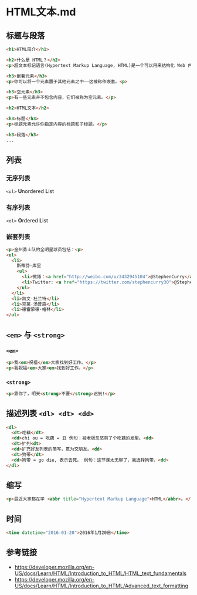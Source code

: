 # HTML文本.md

## 标题与段落
```html
<h1>HTML简介</h1>

<h2>什么是 HTML？</h2>
<p>超文本标记语言(Hypertext Markup Language, HTML)是一个可以用来结构化 Web 内容并给予其含义和目标的编码语言。<p>

<h3>嵌套元素</h3>
<p>你可以将一个元素置于其他元素之中——这被称作嵌套。<p>

<h3>空元素</h3>
<p>有一些元素并不包含内容，它们被称为空元素。</p>

<h2>HTML文本</h2>

<h3>标题</h3>
<p>标题元素允许你指定内容的标题和子标题。</p>

<h3>段落</h3>
...
```

## 列表
### 无序列表
`<ul>` **U**nordered **L**ist 

### 有序列表
`<ol>` **O**rdered **L**ist

### 嵌套列表
```html
<p>金州勇士队的全明星球员包括：<p>
<ul>
  <li>
    斯蒂芬·库里
    <ul>
      <li>微博：<a href="http://weibo.com/u/3432945104">@StephenCurry</a></li>
      <li>Twitter: <a href="https://twitter.com/stephencurry30">@StephenCurry30</a></li>
    </ul>
  </li>
  <li>凯文·杜兰特</li>
  <li>克莱·汤普森</li>
  <li>德雷蒙德·格林</li>
</ul>
```

## `<em>` 与 `<strong>`
### `<em>`
```html
<p>我<em>祝福</em>大家找到好工作。</p>
<p>我祝福<em>大家<em>找到好工作。</p>
```

### `<strong>`
```html
<p>靠你了，明天<strong>不要</strong>迟到!</p>
```

## 描述列表 `<dl> <dt> <dd>`
```html
<dl>
  <dt>吃藕</dt>
  <dd>chi ou = 吃藕 = 丑 例句：被老板忽悠剪了个吃藕的发型。<dd>
  <dt>扩列<dt>
  <dd>扩充好友列表的简写，意为交朋友。<dd>
  <dt>狗带</dt>
  <dd>狗带 = go die, 表示去死。 例句：这节课太无聊了，我选择狗带。<dd>
</dl>
```

## 缩写
```html
<p>最近大家都在学 <abbr title="Hypertext Markup Language">HTML</abbr>。</p>
```

## 时间
```html
<time datetime="2016-01-20">2016年1月20日</time>
```


## 参考链接
* https://developer.mozilla.org/en-US/docs/Learn/HTML/Introduction_to_HTML/HTML_text_fundamentals
* https://developer.mozilla.org/en-US/docs/Learn/HTML/Introduction_to_HTML/Advanced_text_formatting